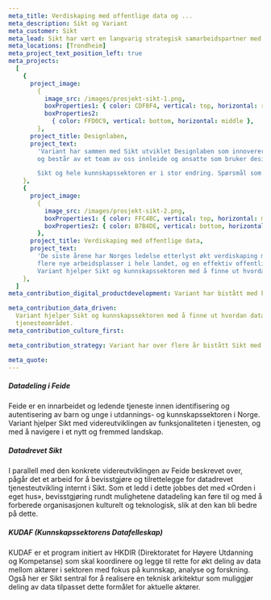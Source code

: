 ```yaml
---
meta_title: Verdiskaping med offentlige data og ...
meta_description: Sikt og Variant
meta_customer: Sikt
meta_lead: Sikt har vært en langvarig strategisk samarbeidspartner med Variant. Vi har gjennom ulike initiativ over flere år jobbet med strategisk utvikling av nye tjenester og moderne teknologiplattformer, og vi har sammen jobbet med organisasjonsutvikling og kulturbygging for at Sikt skal være rigget for fremtidens behov.
meta_locations: [Trondheim]
meta_project_text_position_left: true
meta_projects:
  [
    {
      project_image:
        {
          image_src: /images/prosjekt-sikt-1.png,
          boxProperties1: { color: CDF8F4, vertical: top, horizontal: right },
          boxProperties2:
            { color: FFD0C9, vertical: bottom, horizontal: middle },
        },
      project_title: Designlaben,
      project_text:
        'Variant har sammen med Sikt utviklet Designlaben som innoverer og utvikler nye tjenester for fremtidens studenter og forskere. Designlaben er Sikts innovasjonssatsing hvor brukeren står i sentrum,
        og består av et team av oss innleide og ansatte som bruker designmetodikk til å løse komplekse utfordringer.

        Sikt og hele kunnskapssektoren er i stor endring. Spørsmål som hvordan studenter lærer best og hvordan undervisning bør foregå er noe som Sikt og sektoren må finne ut av. Det stilles økt krav til innsikt i brukerens hverdag. Det er også økt behov for innovasjon og nye tjenestetilbud for å møte fremtidens undervisnings- og forskningssituasjon. For å løse dette er det viktig at det interne maskineriet fungerer godt. Designlaben utvikler interne og eksterne arbeidsprosesser og tjenester for å sikre både fornøyde ansatte og kunder.',
    },
    {
      project_image:
        {
          image_src: /images/prosjekt-sikt-2.png,
          boxProperties1: { color: FFC4BC, vertical: top, horizontal: middle },
          boxProperties2: { color: B7B4DE, vertical: bottom, horizontal: left },
        },
      project_title: Verdiskaping med offentlige data,
      project_text:
        'De siste årene har Norges ledelse etterlyst økt verdiskaping med offentlige data som ressurs. Regjeringen vil at Norge skal utnytte mulighetene som ligger i data til økt verdiskaping,
        flere nye arbeidsplasser i hele landet, og en effektiv offentlig sektor (Meld. St. 22 (2020–2021)). Som svar på dette har Kunnskapsdepartementet, alle underliggende direktorat og aktører i sektoren pekt på Sikt som en viktig tilrettelegger for at dette skal skje.
        Variant hjelper Sikt og kunnskapssektoren med å finne ut hvordan data kan tilgjengeliggjøres og gi verdi gjennom flere ulike initiativ.',
    },
  ]
meta_contribution_digital_productdevelopment: Variant har bistått med kompetanse på design og utvikling over flere år. I tillegg til å bidra med innovasjon og utvikling av nye løsninger, har det vært mye fokus på blant annet testing, universell utforming og flerspråklig støtte.

meta_contribution_data_driven:
  Variant hjelper Sikt og kunnskapssektoren med å finne ut hvordan data kan tilgjengeliggjøres og gi verdi. Initiativene er en oppfordring til at sektoren blir mer datadrevet, og drar nytte av den dataen som produseres, både for å utvikle egne tjenester og forskning.
  tjenesteområdet.
meta_contribution_culture_first:

meta_contribution_strategy: Variant har over flere år bistått Sikt med strategisk utvikling, både på organisatorisk nivå og med utvikling av både selskapsstrategier og tjenestestrategier. Vi har implementert strategisk design som verktøy for å jobbe smidig og iterativt med strategi. Vi har innført og fasilitert metoder som utvikler strategi på en inkluderende måte. I dette arbeidet anvender vi egenutviklede modeller som forenkler og visualiserer strategier, med formål å bygge eierskap og motivasjon for alle ansatte.

meta_quote:
---
```


##### Datadeling i Feide

Feide er en innarbeidet og ledende tjeneste innen identifisering og autentisering av barn og unge i utdannings- og kunnskapssektoren i Norge. Variant hjelper Sikt med videreutviklingen av funksjonaliteten i tjenesten, og med å navigere i et nytt og fremmed landskap.

##### Datadrevet Sikt

I parallell med den konkrete videreutviklingen av Feide beskrevet over, pågår det et arbeid for å bevisstgjøre og tilrettelegge for datadrevet tjenesteutvikling internt i Sikt. Som et ledd i dette jobbes det med «Orden i eget hus», bevisstgjøring rundt mulighetene datadeling kan føre til og med å forberede organisasjonen kulturelt og teknologisk, slik at den kan bli bedre på dette.

##### KUDAF (Kunnskapssektorens Datafelleskap)

KUDAF er et program initiert av HKDIR (Direktoratet for Høyere Utdanning og Kompetanse) som skal koordinere og legge til rette for økt deling av data mellom aktører i sektoren med fokus på kunnskap, analyse og forskning. Også her er Sikt sentral for å realisere en teknisk arkitektur som muliggjør deling av data tilpasset dette formålet for aktuelle aktører.
